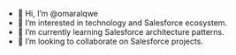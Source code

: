 - 👋 Hi, I’m @omaralqwe
- 👀 I’m interested in technology and Salesforce ecosystem.
- 🌱 I’m currently learning Salesforce architecture patterns.
- 💞️ I’m looking to collaborate on Salesforce projects.


<!---
omaralqwe/omaralqwe is a ✨ special ✨ repository because its `README.md` (this file) appears on your GitHub profile.
You can click the Preview link to take a look at your changes.
--->
